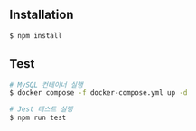 ## Installation

```bash
$ npm install
```

## Test

```bash
# MySQL 컨테이너 실행
$ docker compose -f docker-compose.yml up -d

# Jest 테스트 실행
$ npm run test
```
